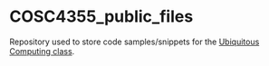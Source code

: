 # COSC4355_public_files
Repository used to store code samples/snippets for the [Ubiquitous Computing class](https://cpl.uh.edu/index.php/courses/28-ubiquitous-computing).
